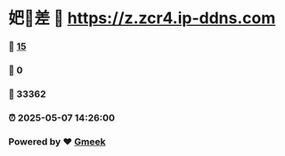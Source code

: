 # 妑🔭差 :link: https://z.zcr4.ip-ddns.com 
### :page_facing_up: [15](https://z.zcr4.ip-ddns.com/tag.html) 
### :speech_balloon: 0 
### :hibiscus: 33362 
### :alarm_clock: 2025-05-07 14:26:00 
### Powered by :heart: [Gmeek](https://github.com/Meekdai/Gmeek)
